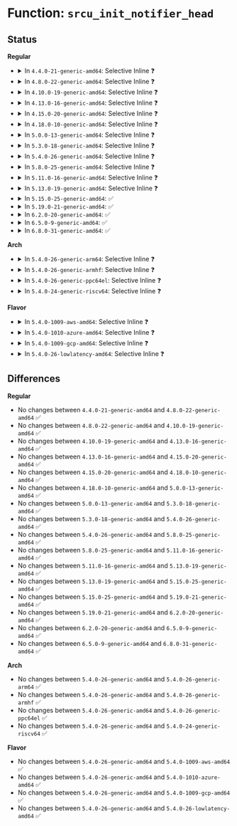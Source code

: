 # Function: <code>srcu_init_notifier_head</code>

## Status
<b>Regular</b>
<ul>
<li>
<details>
<summary>In <code>4.4.0-21-generic-amd64</code>: Selective Inline ❓</summary>

```c
void srcu_init_notifier_head(struct srcu_notifier_head * nh)
```

```json
{
  "name": "srcu_init_notifier_head",
  "collision_type": "Unique Global",
  "inline_type": "Selective",
  "funcs": [
    {
      "addr": 18446744071579507504,
      "name": "srcu_init_notifier_head",
      "external": true,
      "loc": "kernel/notifier.c:523",
      "file": "kernel/notifier.c",
      "inline": "not declared, inlined",
      "caller_inline": [],
      "caller_func": [
        "drivers/cpufreq/cpufreq.c:init_cpufreq_transition_notifier_list",
        "drivers/clk/clk.c:clk_notifier_register"
      ]
    }
  ],
  "symbols": [
    {
      "addr": 18446744071579507504,
      "name": "srcu_init_notifier_head",
      "section": ".text",
      "bind": "STB_GLOBAL",
      "size": 61
    }
  ]
}
```
</details>
</li>
<li>
<details>
<summary>In <code>4.8.0-22-generic-amd64</code>: Selective Inline ❓</summary>

```c
void srcu_init_notifier_head(struct srcu_notifier_head * nh)
```

```json
{
  "name": "srcu_init_notifier_head",
  "collision_type": "Unique Global",
  "inline_type": "Selective",
  "funcs": [
    {
      "addr": 18446744071579521616,
      "name": "srcu_init_notifier_head",
      "external": true,
      "loc": "kernel/notifier.c:523",
      "file": "kernel/notifier.c",
      "inline": "not declared, inlined",
      "caller_inline": [],
      "caller_func": [
        "drivers/cpufreq/cpufreq.c:init_cpufreq_transition_notifier_list",
        "drivers/clk/clk.c:clk_notifier_register"
      ]
    }
  ],
  "symbols": [
    {
      "addr": 18446744071579521616,
      "name": "srcu_init_notifier_head",
      "section": ".text",
      "bind": "STB_GLOBAL",
      "size": 61
    }
  ]
}
```
</details>
</li>
<li>
<details>
<summary>In <code>4.10.0-19-generic-amd64</code>: Selective Inline ❓</summary>

```c
void srcu_init_notifier_head(struct srcu_notifier_head * nh)
```

```json
{
  "name": "srcu_init_notifier_head",
  "collision_type": "Unique Global",
  "inline_type": "Selective",
  "funcs": [
    {
      "addr": 18446744071579545264,
      "name": "srcu_init_notifier_head",
      "external": true,
      "loc": "kernel/notifier.c:523",
      "file": "kernel/notifier.c",
      "inline": "not declared, inlined",
      "caller_inline": [],
      "caller_func": [
        "drivers/clk/clk.c:clk_notifier_register",
        "drivers/cpufreq/cpufreq.c:init_cpufreq_transition_notifier_list"
      ]
    }
  ],
  "symbols": [
    {
      "addr": 18446744071579545264,
      "name": "srcu_init_notifier_head",
      "section": ".text",
      "bind": "STB_GLOBAL",
      "size": 61
    }
  ]
}
```
</details>
</li>
<li>
<details>
<summary>In <code>4.13.0-16-generic-amd64</code>: Selective Inline ❓</summary>

```c
void srcu_init_notifier_head(struct srcu_notifier_head * nh)
```

```json
{
  "name": "srcu_init_notifier_head",
  "collision_type": "Unique Global",
  "inline_type": "Selective",
  "funcs": [
    {
      "addr": 18446744071579531792,
      "name": "srcu_init_notifier_head",
      "external": true,
      "loc": "kernel/notifier.c:523",
      "file": "kernel/notifier.c",
      "inline": "not declared, inlined",
      "caller_inline": [],
      "caller_func": [
        "drivers/clk/clk.c:clk_notifier_register",
        "drivers/cpufreq/cpufreq.c:init_cpufreq_transition_notifier_list"
      ]
    }
  ],
  "symbols": [
    {
      "addr": 18446744071579531792,
      "name": "srcu_init_notifier_head",
      "section": ".text",
      "bind": "STB_GLOBAL",
      "size": 61
    }
  ]
}
```
</details>
</li>
<li>
<details>
<summary>In <code>4.15.0-20-generic-amd64</code>: Selective Inline ❓</summary>

```c
void srcu_init_notifier_head(struct srcu_notifier_head * nh)
```

```json
{
  "name": "srcu_init_notifier_head",
  "collision_type": "Unique Global",
  "inline_type": "Selective",
  "funcs": [
    {
      "addr": 18446744071579558288,
      "name": "srcu_init_notifier_head",
      "external": true,
      "loc": "kernel/notifier.c:523",
      "file": "kernel/notifier.c",
      "inline": "not declared, inlined",
      "caller_inline": [],
      "caller_func": [
        "drivers/clk/clk.c:clk_notifier_register",
        "drivers/cpufreq/cpufreq.c:init_cpufreq_transition_notifier_list"
      ]
    }
  ],
  "symbols": [
    {
      "addr": 18446744071579558288,
      "name": "srcu_init_notifier_head",
      "section": ".text",
      "bind": "STB_GLOBAL",
      "size": 61
    }
  ]
}
```
</details>
</li>
<li>
<details>
<summary>In <code>4.18.0-10-generic-amd64</code>: Selective Inline ❓</summary>

```c
void srcu_init_notifier_head(struct srcu_notifier_head * nh)
```

```json
{
  "name": "srcu_init_notifier_head",
  "collision_type": "Unique Global",
  "inline_type": "Selective",
  "funcs": [
    {
      "addr": 18446744071579586560,
      "name": "srcu_init_notifier_head",
      "external": true,
      "loc": "kernel/notifier.c:523",
      "file": "kernel/notifier.c",
      "inline": "not declared, inlined",
      "caller_inline": [],
      "caller_func": [
        "drivers/clk/clk.c:clk_notifier_register"
      ]
    }
  ],
  "symbols": [
    {
      "addr": 18446744071579586560,
      "name": "srcu_init_notifier_head",
      "section": ".text",
      "bind": "STB_GLOBAL",
      "size": 61
    }
  ]
}
```
</details>
</li>
<li>
<details>
<summary>In <code>5.0.0-13-generic-amd64</code>: Selective Inline ❓</summary>

```c
void srcu_init_notifier_head(struct srcu_notifier_head * nh)
```

```json
{
  "name": "srcu_init_notifier_head",
  "collision_type": "Unique Global",
  "inline_type": "Selective",
  "funcs": [
    {
      "addr": 18446744071579623760,
      "name": "srcu_init_notifier_head",
      "external": true,
      "loc": "kernel/notifier.c:523",
      "file": "kernel/notifier.c",
      "inline": "not declared, inlined",
      "caller_inline": [],
      "caller_func": [
        "drivers/clk/clk.c:clk_notifier_register"
      ]
    }
  ],
  "symbols": [
    {
      "addr": 18446744071579623760,
      "name": "srcu_init_notifier_head",
      "section": ".text",
      "bind": "STB_GLOBAL",
      "size": 61
    }
  ]
}
```
</details>
</li>
<li>
<details>
<summary>In <code>5.3.0-18-generic-amd64</code>: Selective Inline ❓</summary>

```c
void srcu_init_notifier_head(struct srcu_notifier_head * nh)
```

```json
{
  "name": "srcu_init_notifier_head",
  "collision_type": "Unique Global",
  "inline_type": "Selective",
  "funcs": [
    {
      "addr": 18446744071579648336,
      "name": "srcu_init_notifier_head",
      "external": true,
      "loc": "kernel/notifier.c:525",
      "file": "kernel/notifier.c",
      "inline": "not declared, inlined",
      "caller_inline": [],
      "caller_func": [
        "drivers/clk/clk.c:clk_notifier_register",
        "drivers/devfreq/devfreq.c:devfreq_add_device"
      ]
    }
  ],
  "symbols": [
    {
      "addr": 18446744071579648336,
      "name": "srcu_init_notifier_head",
      "section": ".text",
      "bind": "STB_GLOBAL",
      "size": 61
    }
  ]
}
```
</details>
</li>
<li>
<details>
<summary>In <code>5.4.0-26-generic-amd64</code>: Selective Inline ❓</summary>

```c
void srcu_init_notifier_head(struct srcu_notifier_head * nh)
```

```json
{
  "name": "srcu_init_notifier_head",
  "collision_type": "Unique Global",
  "inline_type": "Selective",
  "funcs": [
    {
      "addr": 18446744071579685472,
      "name": "srcu_init_notifier_head",
      "external": true,
      "loc": "kernel/notifier.c:525",
      "file": "kernel/notifier.c",
      "inline": "not declared, inlined",
      "caller_inline": [],
      "caller_func": [
        "fs/locks.c:filelock_init",
        "drivers/clk/clk.c:clk_notifier_register",
        "drivers/devfreq/devfreq.c:devfreq_add_device"
      ]
    }
  ],
  "symbols": [
    {
      "addr": 18446744071579685472,
      "name": "srcu_init_notifier_head",
      "section": ".text",
      "bind": "STB_GLOBAL",
      "size": 61
    }
  ]
}
```
</details>
</li>
<li>
<details>
<summary>In <code>5.8.0-25-generic-amd64</code>: Selective Inline ❓</summary>

```c
void srcu_init_notifier_head(struct srcu_notifier_head * nh)
```

```json
{
  "name": "srcu_init_notifier_head",
  "collision_type": "Unique Global",
  "inline_type": "Selective",
  "funcs": [
    {
      "addr": 18446744071579724944,
      "name": "srcu_init_notifier_head",
      "external": true,
      "loc": "kernel/notifier.c:490",
      "file": "kernel/notifier.c",
      "inline": "not declared, inlined",
      "caller_inline": [],
      "caller_func": [
        "fs/locks.c:filelock_init",
        "drivers/clk/clk.c:clk_notifier_register",
        "drivers/devfreq/devfreq.c:devfreq_add_device"
      ]
    }
  ],
  "symbols": [
    {
      "addr": 18446744071579724944,
      "name": "srcu_init_notifier_head",
      "section": ".text",
      "bind": "STB_GLOBAL",
      "size": 64
    }
  ]
}
```
</details>
</li>
<li>
<details>
<summary>In <code>5.11.0-16-generic-amd64</code>: Selective Inline ❓</summary>

```c
void srcu_init_notifier_head(struct srcu_notifier_head * nh)
```

```json
{
  "name": "srcu_init_notifier_head",
  "collision_type": "Unique Global",
  "inline_type": "Selective",
  "funcs": [
    {
      "addr": 18446744071579703072,
      "name": "srcu_init_notifier_head",
      "external": true,
      "loc": "kernel/notifier.c:522",
      "file": "kernel/notifier.c",
      "inline": "not declared, inlined",
      "caller_inline": [],
      "caller_func": [
        "fs/locks.c:filelock_init",
        "drivers/clk/clk.c:clk_notifier_register",
        "drivers/devfreq/devfreq.c:devfreq_add_device"
      ]
    }
  ],
  "symbols": [
    {
      "addr": 18446744071579703072,
      "name": "srcu_init_notifier_head",
      "section": ".text",
      "bind": "STB_GLOBAL",
      "size": 64
    }
  ]
}
```
</details>
</li>
<li>
<details>
<summary>In <code>5.13.0-19-generic-amd64</code>: Selective Inline ❓</summary>

```c
void srcu_init_notifier_head(struct srcu_notifier_head * nh)
```

```json
{
  "name": "srcu_init_notifier_head",
  "collision_type": "Unique Global",
  "inline_type": "Selective",
  "funcs": [
    {
      "addr": 18446744071579710208,
      "name": "srcu_init_notifier_head",
      "external": true,
      "loc": "kernel/notifier.c:522",
      "file": "kernel/notifier.c",
      "inline": "not declared, inlined",
      "caller_inline": [],
      "caller_func": [
        "fs/locks.c:filelock_init",
        "drivers/clk/clk.c:clk_notifier_register",
        "drivers/devfreq/devfreq.c:devfreq_add_device"
      ]
    }
  ],
  "symbols": [
    {
      "addr": 18446744071579710208,
      "name": "srcu_init_notifier_head",
      "section": ".text",
      "bind": "STB_GLOBAL",
      "size": 64
    }
  ]
}
```
</details>
</li>
<li>
<details>
<summary>In <code>5.15.0-25-generic-amd64</code>: ✅</summary>

```c
void srcu_init_notifier_head(struct srcu_notifier_head * nh)
```

```json
{
  "name": "srcu_init_notifier_head",
  "collision_type": "Unique Global",
  "inline_type": "No",
  "funcs": [
    {
      "addr": 18446744071579787600,
      "name": "srcu_init_notifier_head",
      "external": true,
      "loc": "kernel/notifier.c:503",
      "file": "kernel/notifier.c",
      "inline": "seen, unknown",
      "caller_inline": [],
      "caller_func": [
        "fs/locks.c:filelock_init",
        "drivers/clk/clk.c:clk_notifier_register",
        "drivers/devfreq/devfreq.c:devfreq_add_device"
      ]
    }
  ],
  "symbols": [
    {
      "addr": 18446744071579787600,
      "name": "srcu_init_notifier_head",
      "section": ".text",
      "bind": "STB_GLOBAL",
      "size": 64
    }
  ]
}
```
</details>
</li>
<li>
<details>
<summary>In <code>5.19.0-21-generic-amd64</code>: ✅</summary>

```c
void srcu_init_notifier_head(struct srcu_notifier_head * nh)
```

```json
{
  "name": "srcu_init_notifier_head",
  "collision_type": "Unique Global",
  "inline_type": "No",
  "funcs": [
    {
      "addr": 18446744071579893728,
      "name": "srcu_init_notifier_head",
      "external": true,
      "loc": "kernel/notifier.c:567",
      "file": "kernel/notifier.c",
      "inline": "seen, unknown",
      "caller_inline": [],
      "caller_func": [
        "fs/locks.c:filelock_init",
        "drivers/clk/clk.c:clk_notifier_register",
        "drivers/devfreq/devfreq.c:devfreq_add_device"
      ]
    }
  ],
  "symbols": [
    {
      "addr": 18446744071579893728,
      "name": "srcu_init_notifier_head",
      "section": ".text",
      "bind": "STB_GLOBAL",
      "size": 76
    }
  ]
}
```
</details>
</li>
<li>
<details>
<summary>In <code>6.2.0-20-generic-amd64</code>: ✅</summary>

```c
void srcu_init_notifier_head(struct srcu_notifier_head * nh)
```

```json
{
  "name": "srcu_init_notifier_head",
  "collision_type": "Unique Global",
  "inline_type": "No",
  "funcs": [
    {
      "addr": 18446744071580044880,
      "name": "srcu_init_notifier_head",
      "external": true,
      "loc": "kernel/notifier.c:567",
      "file": "kernel/notifier.c",
      "inline": "seen, unknown",
      "caller_inline": [],
      "caller_func": [
        "fs/locks.c:filelock_init",
        "drivers/clk/clk.c:clk_notifier_register",
        "drivers/devfreq/devfreq.c:devfreq_add_device"
      ]
    }
  ],
  "symbols": [
    {
      "addr": 18446744071580044880,
      "name": "srcu_init_notifier_head",
      "section": ".text",
      "bind": "STB_GLOBAL",
      "size": 76
    }
  ]
}
```
</details>
</li>
<li>
<details>
<summary>In <code>6.5.0-9-generic-amd64</code>: ✅</summary>

```c
void srcu_init_notifier_head(struct srcu_notifier_head * nh)
```

```json
{
  "name": "srcu_init_notifier_head",
  "collision_type": "Unique Global",
  "inline_type": "No",
  "funcs": [
    {
      "addr": 18446744071580099472,
      "name": "srcu_init_notifier_head",
      "external": true,
      "loc": "kernel/notifier.c:572",
      "file": "kernel/notifier.c",
      "inline": "seen, unknown",
      "caller_inline": [],
      "caller_func": [
        "fs/locks.c:filelock_init",
        "drivers/clk/clk.c:clk_notifier_register",
        "drivers/devfreq/devfreq.c:devfreq_add_device"
      ]
    }
  ],
  "symbols": [
    {
      "addr": 18446744071580099472,
      "name": "srcu_init_notifier_head",
      "section": ".text",
      "bind": "STB_GLOBAL",
      "size": 79
    }
  ]
}
```
</details>
</li>
<li>
<details>
<summary>In <code>6.8.0-31-generic-amd64</code>: ✅</summary>

```c
void srcu_init_notifier_head(struct srcu_notifier_head * nh)
```

```json
{
  "name": "srcu_init_notifier_head",
  "collision_type": "Unique Global",
  "inline_type": "No",
  "funcs": [
    {
      "addr": 18446744071580144288,
      "name": "srcu_init_notifier_head",
      "external": true,
      "loc": "kernel/notifier.c:572",
      "file": "kernel/notifier.c",
      "inline": "seen, unknown",
      "caller_inline": [],
      "caller_func": [
        "fs/locks.c:filelock_init",
        "drivers/clk/clk.c:clk_notifier_register",
        "drivers/devfreq/devfreq.c:devfreq_add_device"
      ]
    }
  ],
  "symbols": [
    {
      "addr": 18446744071580144288,
      "name": "srcu_init_notifier_head",
      "section": ".text",
      "bind": "STB_GLOBAL",
      "size": 79
    }
  ]
}
```
</details>
</li>
</ul>
<b>Arch</b>
<ul>
<li>
<details>
<summary>In <code>5.4.0-26-generic-arm64</code>: Selective Inline ❓</summary>

```c
void srcu_init_notifier_head(struct srcu_notifier_head * nh)
```

```json
{
  "name": "srcu_init_notifier_head",
  "collision_type": "Unique Global",
  "inline_type": "Selective",
  "funcs": [
    {
      "addr": 18446603336490860848,
      "name": "srcu_init_notifier_head",
      "external": true,
      "loc": "kernel/notifier.c:525",
      "file": "kernel/notifier.c",
      "inline": "not declared, inlined",
      "caller_inline": [],
      "caller_func": [
        "fs/locks.c:filelock_init",
        "drivers/clk/clk.c:clk_notifier_register",
        "drivers/devfreq/devfreq.c:devfreq_add_device"
      ]
    }
  ],
  "symbols": [
    {
      "addr": 18446603336490860848,
      "name": "srcu_init_notifier_head",
      "section": ".text",
      "bind": "STB_GLOBAL",
      "size": 84
    }
  ]
}
```
</details>
</li>
<li>
<details>
<summary>In <code>5.4.0-26-generic-armhf</code>: Selective Inline ❓</summary>

```c
void srcu_init_notifier_head(struct srcu_notifier_head * nh)
```

```json
{
  "name": "srcu_init_notifier_head",
  "collision_type": "Unique Global",
  "inline_type": "Selective",
  "funcs": [
    {
      "addr": 3224880712,
      "name": "srcu_init_notifier_head",
      "external": true,
      "loc": "kernel/notifier.c:525",
      "file": "kernel/notifier.c",
      "inline": "not declared, inlined",
      "caller_inline": [],
      "caller_func": [
        "fs/locks.c:filelock_init",
        "drivers/clk/clk.c:clk_notifier_register",
        "drivers/devfreq/devfreq.c:devfreq_add_device"
      ]
    }
  ],
  "symbols": [
    {
      "addr": 3224880712,
      "name": "srcu_init_notifier_head",
      "section": ".text",
      "bind": "STB_GLOBAL",
      "size": 76
    }
  ]
}
```
</details>
</li>
<li>
<details>
<summary>In <code>5.4.0-26-generic-ppc64el</code>: Selective Inline ❓</summary>

```c
void srcu_init_notifier_head(struct srcu_notifier_head * nh)
```

```json
{
  "name": "srcu_init_notifier_head",
  "collision_type": "Unique Global",
  "inline_type": "Selective",
  "funcs": [
    {
      "addr": 13835058055283691536,
      "name": "srcu_init_notifier_head",
      "external": true,
      "loc": "kernel/notifier.c:525",
      "file": "kernel/notifier.c",
      "inline": "not declared, inlined",
      "caller_inline": [],
      "caller_func": [
        "fs/locks.c:filelock_init",
        "drivers/devfreq/devfreq.c:devfreq_add_device"
      ]
    }
  ],
  "symbols": [
    {
      "addr": 13835058055283691536,
      "name": "srcu_init_notifier_head",
      "section": ".text",
      "bind": "STB_GLOBAL",
      "size": 112
    }
  ]
}
```
</details>
</li>
<li>
<details>
<summary>In <code>5.4.0-24-generic-riscv64</code>: Selective Inline ❓</summary>

```c
void srcu_init_notifier_head(struct srcu_notifier_head * nh)
```

```json
{
  "name": "srcu_init_notifier_head",
  "collision_type": "Unique Global",
  "inline_type": "Selective",
  "funcs": [
    {
      "addr": 18446743936271519122,
      "name": "srcu_init_notifier_head",
      "external": true,
      "loc": "kernel/notifier.c:525",
      "file": "kernel/notifier.c",
      "inline": "not declared, inlined",
      "caller_inline": [],
      "caller_func": [
        "fs/locks.c:filelock_init",
        "drivers/clk/clk.c:clk_notifier_register",
        "drivers/devfreq/devfreq.c:devfreq_add_device"
      ]
    }
  ],
  "symbols": [
    {
      "addr": 18446743936271519122,
      "name": "srcu_init_notifier_head",
      "section": ".text",
      "bind": "STB_GLOBAL",
      "size": 80
    }
  ]
}
```
</details>
</li>
</ul>
<b>Flavor</b>
<ul>
<li>
<details>
<summary>In <code>5.4.0-1009-aws-amd64</code>: Selective Inline ❓</summary>

```c
void srcu_init_notifier_head(struct srcu_notifier_head * nh)
```

```json
{
  "name": "srcu_init_notifier_head",
  "collision_type": "Unique Global",
  "inline_type": "Selective",
  "funcs": [
    {
      "addr": 18446744071579661792,
      "name": "srcu_init_notifier_head",
      "external": true,
      "loc": "kernel/notifier.c:525",
      "file": "kernel/notifier.c",
      "inline": "not declared, inlined",
      "caller_inline": [],
      "caller_func": [
        "fs/locks.c:filelock_init",
        "drivers/clk/clk.c:clk_notifier_register",
        "drivers/devfreq/devfreq.c:devfreq_add_device"
      ]
    }
  ],
  "symbols": [
    {
      "addr": 18446744071579661792,
      "name": "srcu_init_notifier_head",
      "section": ".text",
      "bind": "STB_GLOBAL",
      "size": 61
    }
  ]
}
```
</details>
</li>
<li>
<details>
<summary>In <code>5.4.0-1010-azure-amd64</code>: Selective Inline ❓</summary>

```c
void srcu_init_notifier_head(struct srcu_notifier_head * nh)
```

```json
{
  "name": "srcu_init_notifier_head",
  "collision_type": "Unique Global",
  "inline_type": "Selective",
  "funcs": [
    {
      "addr": 18446744071579590144,
      "name": "srcu_init_notifier_head",
      "external": true,
      "loc": "kernel/notifier.c:525",
      "file": "kernel/notifier.c",
      "inline": "not declared, inlined",
      "caller_inline": [],
      "caller_func": [
        "fs/locks.c:filelock_init",
        "drivers/clk/clk.c:clk_notifier_register",
        "drivers/devfreq/devfreq.c:devfreq_add_device"
      ]
    }
  ],
  "symbols": [
    {
      "addr": 18446744071579590144,
      "name": "srcu_init_notifier_head",
      "section": ".text",
      "bind": "STB_GLOBAL",
      "size": 61
    }
  ]
}
```
</details>
</li>
<li>
<details>
<summary>In <code>5.4.0-1009-gcp-amd64</code>: Selective Inline ❓</summary>

```c
void srcu_init_notifier_head(struct srcu_notifier_head * nh)
```

```json
{
  "name": "srcu_init_notifier_head",
  "collision_type": "Unique Global",
  "inline_type": "Selective",
  "funcs": [
    {
      "addr": 18446744071579659056,
      "name": "srcu_init_notifier_head",
      "external": true,
      "loc": "kernel/notifier.c:525",
      "file": "kernel/notifier.c",
      "inline": "not declared, inlined",
      "caller_inline": [],
      "caller_func": [
        "fs/locks.c:filelock_init",
        "drivers/clk/clk.c:clk_notifier_register",
        "drivers/devfreq/devfreq.c:devfreq_add_device"
      ]
    }
  ],
  "symbols": [
    {
      "addr": 18446744071579659056,
      "name": "srcu_init_notifier_head",
      "section": ".text",
      "bind": "STB_GLOBAL",
      "size": 61
    }
  ]
}
```
</details>
</li>
<li>
<details>
<summary>In <code>5.4.0-26-lowlatency-amd64</code>: Selective Inline ❓</summary>

```c
void srcu_init_notifier_head(struct srcu_notifier_head * nh)
```

```json
{
  "name": "srcu_init_notifier_head",
  "collision_type": "Unique Global",
  "inline_type": "Selective",
  "funcs": [
    {
      "addr": 18446744071579693040,
      "name": "srcu_init_notifier_head",
      "external": true,
      "loc": "kernel/notifier.c:525",
      "file": "kernel/notifier.c",
      "inline": "not declared, inlined",
      "caller_inline": [],
      "caller_func": [
        "fs/locks.c:filelock_init",
        "drivers/clk/clk.c:clk_notifier_register",
        "drivers/devfreq/devfreq.c:devfreq_add_device"
      ]
    }
  ],
  "symbols": [
    {
      "addr": 18446744071579693040,
      "name": "srcu_init_notifier_head",
      "section": ".text",
      "bind": "STB_GLOBAL",
      "size": 61
    }
  ]
}
```
</details>
</li>
</ul>

## Differences
<b>Regular</b>
<ul>
<li>
No changes between <code>4.4.0-21-generic-amd64</code> and <code>4.8.0-22-generic-amd64</code> ✅
</li>
<li>
No changes between <code>4.8.0-22-generic-amd64</code> and <code>4.10.0-19-generic-amd64</code> ✅
</li>
<li>
No changes between <code>4.10.0-19-generic-amd64</code> and <code>4.13.0-16-generic-amd64</code> ✅
</li>
<li>
No changes between <code>4.13.0-16-generic-amd64</code> and <code>4.15.0-20-generic-amd64</code> ✅
</li>
<li>
No changes between <code>4.15.0-20-generic-amd64</code> and <code>4.18.0-10-generic-amd64</code> ✅
</li>
<li>
No changes between <code>4.18.0-10-generic-amd64</code> and <code>5.0.0-13-generic-amd64</code> ✅
</li>
<li>
No changes between <code>5.0.0-13-generic-amd64</code> and <code>5.3.0-18-generic-amd64</code> ✅
</li>
<li>
No changes between <code>5.3.0-18-generic-amd64</code> and <code>5.4.0-26-generic-amd64</code> ✅
</li>
<li>
No changes between <code>5.4.0-26-generic-amd64</code> and <code>5.8.0-25-generic-amd64</code> ✅
</li>
<li>
No changes between <code>5.8.0-25-generic-amd64</code> and <code>5.11.0-16-generic-amd64</code> ✅
</li>
<li>
No changes between <code>5.11.0-16-generic-amd64</code> and <code>5.13.0-19-generic-amd64</code> ✅
</li>
<li>
No changes between <code>5.13.0-19-generic-amd64</code> and <code>5.15.0-25-generic-amd64</code> ✅
</li>
<li>
No changes between <code>5.15.0-25-generic-amd64</code> and <code>5.19.0-21-generic-amd64</code> ✅
</li>
<li>
No changes between <code>5.19.0-21-generic-amd64</code> and <code>6.2.0-20-generic-amd64</code> ✅
</li>
<li>
No changes between <code>6.2.0-20-generic-amd64</code> and <code>6.5.0-9-generic-amd64</code> ✅
</li>
<li>
No changes between <code>6.5.0-9-generic-amd64</code> and <code>6.8.0-31-generic-amd64</code> ✅
</li>
</ul>
<b>Arch</b>
<ul>
<li>
No changes between <code>5.4.0-26-generic-amd64</code> and <code>5.4.0-26-generic-arm64</code> ✅
</li>
<li>
No changes between <code>5.4.0-26-generic-amd64</code> and <code>5.4.0-26-generic-armhf</code> ✅
</li>
<li>
No changes between <code>5.4.0-26-generic-amd64</code> and <code>5.4.0-26-generic-ppc64el</code> ✅
</li>
<li>
No changes between <code>5.4.0-26-generic-amd64</code> and <code>5.4.0-24-generic-riscv64</code> ✅
</li>
</ul>
<b>Flavor</b>
<ul>
<li>
No changes between <code>5.4.0-26-generic-amd64</code> and <code>5.4.0-1009-aws-amd64</code> ✅
</li>
<li>
No changes between <code>5.4.0-26-generic-amd64</code> and <code>5.4.0-1010-azure-amd64</code> ✅
</li>
<li>
No changes between <code>5.4.0-26-generic-amd64</code> and <code>5.4.0-1009-gcp-amd64</code> ✅
</li>
<li>
No changes between <code>5.4.0-26-generic-amd64</code> and <code>5.4.0-26-lowlatency-amd64</code> ✅
</li>
</ul>
